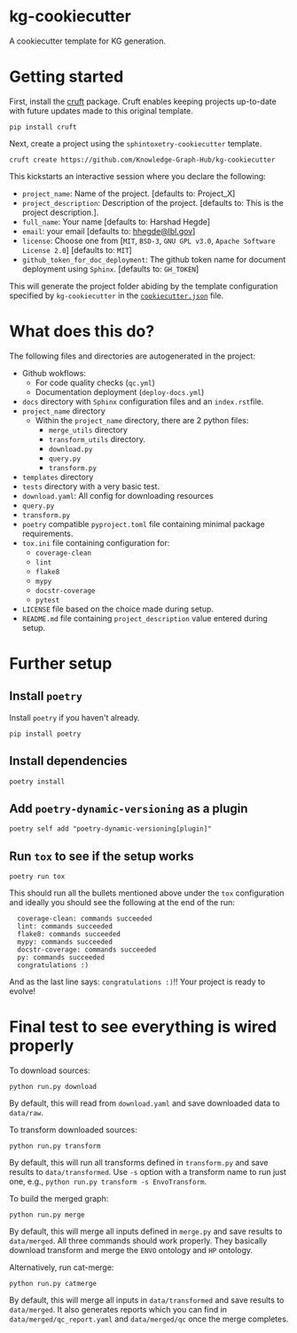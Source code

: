 # kg-cookiecutter
A cookiecutter template for KG generation.

# Getting started

First, install the [cruft](https://github.com/cruft/cruft) package. Cruft enables keeping projects up-to-date with future updates made to this original template.

```
pip install cruft
```

Next, create a project using the `sphintoxetry-cookiecutter` template.
```
cruft create https://github.com/Knowledge-Graph-Hub/kg-cookiecutter
```

This kickstarts an interactive session where you declare the following:
 - `project_name`: Name of the project. [defaults to: Project_X]
 - `project_description`: Description of the project. [defaults to: This is the project description.].
 - `full_name`: Your name [defaults to: Harshad Hegde]
 - `email`: your email [defaults to: hhegde@lbl.gov]
 - `license`: Choose one from [`MIT`, `BSD-3`, `GNU GPL v3.0`, `Apache Software License 2.0`] [defaults to: `MIT`]
 - `github_token_for_doc_deployment`: The github token name for document deployment using `Sphinx`. [defaults to: `GH_TOKEN`]

This will generate the project folder abiding by the template configuration specified by `kg-cookiecutter` in the [`cookiecutter.json`](https://github.com/Knowledge-Graph-Hub/kg-cookiecutter/blob/main/cookiecutter.json) file. 

# What does this do?

The following files and directories are autogenerated in the project:

 - Github wokflows:
   - For code quality checks (`qc.yml`)
   - Documentation deployment (`deploy-docs.yml`)
 - `docs` directory with `Sphinx` configuration files and an `index.rst`file.
 - `project_name` directory
   - Within the `project_name` directory, there are 2 python files:
     - `merge_utils` directory
     - `transform_utils` directory.
     - `download.py`
     - `query.py`
     - `transform.py`
 - `templates` directory
 - `tests` directory with a very basic test.
 - `download.yaml`: All config for downloading resources
 - `query.py`
 - `transform.py`
 - `poetry` compatible `pyproject.toml` file containing minimal package requirements.
 - `tox.ini` file containing configuration for:
   -  `coverage-clean`
   -  `lint`
   -  `flake8`
   -  `mypy`
   -  `docstr-coverage`
   -  `pytest`
- `LICENSE` file based on the choice made during setup. 
- `README.md` file containing `project_description` value entered during setup.

# Further setup

## Install `poetry`
Install `poetry` if you haven't already.
```
pip install poetry
```
## Install dependencies
```
poetry install
```

## Add `poetry-dynamic-versioning` as a plugin
```
poetry self add "poetry-dynamic-versioning[plugin]"
```

## Run `tox` to see if the setup works
```
poetry run tox
```

This should run all the bullets mentioned above under the `tox` configuration and ideally you should see the following at the end of the run:
```
  coverage-clean: commands succeeded
  lint: commands succeeded
  flake8: commands succeeded
  mypy: commands succeeded
  docstr-coverage: commands succeeded
  py: commands succeeded
  congratulations :)
```

And as the last line says: `congratulations :)`!! Your project is ready to evolve!

# Final test to see everything is wired properly
To download sources:

```
python run.py download
```

By default, this will read from `download.yaml` and save downloaded data to `data/raw`.

To transform downloaded sources:

```
python run.py transform
```

By default, this will run all transforms defined in `transform.py` and save results to `data/transformed`.  Use `-s` option with a transform name to run just one, e.g., `python run.py transform -s EnvoTransform`.

To build the merged graph:

```
python run.py merge
```

By default, this will merge all inputs defined in `merge.py` and save results to `data/merged`. All three commands should work properly. They basically download transform and merge the `ENVO` ontology and `HP` ontology.

Alternatively, run cat-merge:

```
python run.py catmerge
```

By default, this will merge all inputs in `data/transformed` and save results to `data/merged`. It also generates reports which you can find in `data/merged/qc_report.yaml` and `data/merged/qc` once the merge completes.
